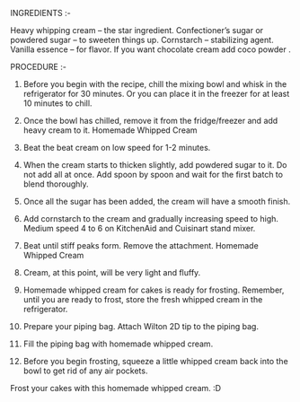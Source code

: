 INGREDIENTS :-

Heavy whipping cream – the star ingredient. 
Confectioner’s sugar or powdered sugar – to sweeten things up.
Cornstarch – stabilizing agent.
Vanilla essence – for flavor.
If you want chocolate cream add coco powder .


PROCEDURE :-

1. Before you begin with the recipe, chill the mixing bowl and whisk in the refrigerator for 30 minutes. Or you can place it in the freezer for at least 10 minutes to chill.  

2. Once the bowl has chilled, remove it from the fridge/freezer and add heavy cream to it. Homemade Whipped Cream

3. Beat the beat cream on low speed for 1-2 minutes. 

4. When the cream starts to thicken slightly, add powdered sugar to it. Do not add all at once. Add spoon by spoon and wait for the first batch to blend thoroughly.

5. Once all the sugar has been added, the cream will have a smooth finish. 

6. Add cornstarch to the cream and gradually increasing speed to high. Medium speed 4 to 6 on KitchenAid and Cuisinart stand mixer. 

7. Beat until stiff peaks form. Remove the attachment. Homemade Whipped Cream

8. Cream, at this point, will be very light and fluffy. 

9. Homemade whipped cream for cakes is ready for frosting. Remember, until you are ready to frost, store the fresh whipped cream in the refrigerator.

10. Prepare your piping bag. Attach Wilton 2D tip to the piping bag. 

11. Fill the piping bag with homemade whipped cream. 

12. Before you begin frosting, squeeze a little whipped cream back into the bowl to get rid of any air pockets.

Frost your cakes with this homemade whipped cream. :D